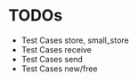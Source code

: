 # TODOs

* Test Cases store, small_store
* Test Cases receive
* Test Cases send
* Test Cases new/free